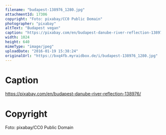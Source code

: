 ```yaml
---
filename: "budapest-138976_1280.jpg"
attachmentId: 17306
copyright: "Foto: pixabay/CC0 Public Domain"
photographer: "pixabay"
altText: "Budapest vegan"
caption: "https://pixabay.com/en/budapest-danube-river-reflection-138976/"
width: 1024
height: 640
mimeType: "image/jpeg"
uploadDate: "2016-01-19 15:38:24"
originalUrl: "https://bxq4fb.myraidbox.de/i/budapest-138976_1280.jpg"
---
```


# Caption

https://pixabay.com/en/budapest-danube-river-reflection-138976/

# Copyright

Foto: pixabay/CC0 Public Domain
